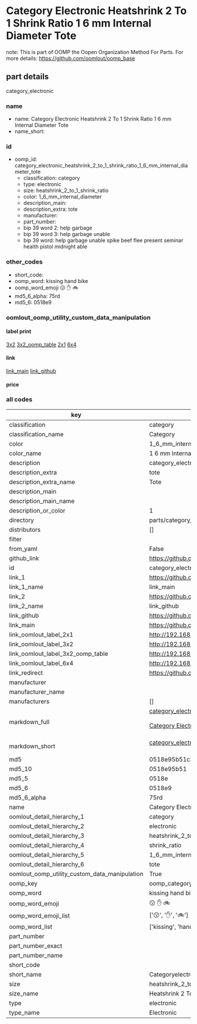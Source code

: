 # Category Electronic Heatshrink 2 To 1 Shrink Ratio 1 6 mm Internal Diameter Tote  

note: This is part of OOMP the Oopen Organization Method For Parts. For more details: https://github.com/oomlout/oomp_base

##  part details
  



category_electronic



### name
* name: Category Electronic Heatshrink 2 To 1 Shrink Ratio 1 6 mm Internal Diameter Tote
* name_short: 
### id
* oomp_id: category_electronic_heatshrink_2_to_1_shrink_ratio_1_6_mm_internal_diameter_tote
  * classification: category
  * type: electronic
  * size: heatshrink_2_to_1_shrink_ratio
  * color: 1_6_mm_internal_diameter
  * description_main: 
  * description_extra: tote
  * manufacturer: 
  * part_number: 
  * bip 39 word 2: help garbage
  * bip 39 word 3: help garbage unable
  * bip 39 word: help garbage unable spike beef flee present seminar health pistol midnight able

### other_codes
* short_code: 
* oomp_word: kissing hand bike
* oomp_word_emoji :kissing: :hand: :bike:
* md5_6_alpha: 75rd
* md5_6: 0518e9






### oomlout_oomp_utility_custom_data_manipulation
#### label print
[3x2](http://192.168.1.245:1112/?label=oomp%2075rd)
[3x2_oomp_table](http://192.168.1.108:1112/?label=oomp%2075rd)
[2x1](http://192.168.1.242:1112/?label=oomp%2075rd)
[6x4](http://192.168.1.55:1112/?label=oomp%2075rd)    

#### link

[link_main](https://github.com/oomlout/oomlout_oomp_version_1_messy/tree/main/parts/category_electronic_heatshrink_2_to_1_shrink_ratio_1_6_mm_internal_diameter_tote) [link_github](https://github.com/oomlout/oomlout_oomp_version_1_messy/tree/main/parts/category_electronic_heatshrink_2_to_1_shrink_ratio_1_6_mm_internal_diameter_tote)                             

#### price







### all codes 
| key | value |  
| --- | --- |  
| classification | category |  
| classification_name | Category |  
| color | 1_6_mm_internal_diameter |  
| color_name | 1 6 mm Internal Diameter |  
| description | category_electronic |  
| description_extra | tote |  
| description_extra_name | Tote |  
| description_main |  |  
| description_main_name |  |  
| description_or_color | 1  |  
| directory | parts/category_electronic_heatshrink_2_to_1_shrink_ratio_1_6_mm_internal_diameter_tote |  
| distributors | [] |  
| filter |  |  
| from_yaml | False |  
| github_link | https://github.com/oomlout/oomlout_oomp_part_src/tree/main/parts/category_electronic_heatshrink_2_to_1_shrink_ratio_1_6_mm_internal_diameter_tote |  
| id | category_electronic_heatshrink_2_to_1_shrink_ratio_1_6_mm_internal_diameter_tote |  
| link_1 | https://github.com/oomlout/oomlout_oomp_version_1_messy/tree/main/parts/category_electronic_heatshrink_2_to_1_shrink_ratio_1_6_mm_internal_diameter_tote |  
| link_1_name | link_main |  
| link_2 | https://github.com/oomlout/oomlout_oomp_version_1_messy/tree/main/parts/category_electronic_heatshrink_2_to_1_shrink_ratio_1_6_mm_internal_diameter_tote |  
| link_2_name | link_github |  
| link_github | https://github.com/oomlout/oomlout_oomp_version_1_messy/tree/main/parts/category_electronic_heatshrink_2_to_1_shrink_ratio_1_6_mm_internal_diameter_tote |  
| link_main | https://github.com/oomlout/oomlout_oomp_version_1_messy/tree/main/parts/category_electronic_heatshrink_2_to_1_shrink_ratio_1_6_mm_internal_diameter_tote |  
| link_oomlout_label_2x1 | http://192.168.1.242:1112/?label=oomp%2075rd |  
| link_oomlout_label_3x2 | http://192.168.1.245:1112/?label=oomp%2075rd |  
| link_oomlout_label_3x2_oomp_table | http://192.168.1.108:1112/?label=oomp%2075rd |  
| link_oomlout_label_6x4 | http://192.168.1.55:1112/?label=oomp%2075rd |  
| link_redirect | https://github.com/oomlout/oomlout_oomp_version_1_messy/tree/main/parts/category_electronic_heatshrink_2_to_1_shrink_ratio_1_6_mm_internal_diameter_tote |  
| manufacturer |  |  
| manufacturer_name |  |  
| manufacturers | [] |  
| markdown_full | [category_electronic_heatshrink_2_to_1_shrink_ratio_1_6_mm_internal_diameter_tote](none)<br>[](none)<br>[Category Electronic Heatshrink 2 To 1 Shrink Ratio 1 6 Mm Internal Diameter Tote](none)<br><br> |  
| markdown_short | [category_electronic_heatshrink_2_to_1_shrink_ratio_1_6_mm_internal_diameter_tote](none)<br><br> |  
| md5 | 0518e95b51c39541630a0d1dd897e358 |  
| md5_10 | 0518e95b51 |  
| md5_5 | 0518e |  
| md5_6 | 0518e9 |  
| md5_6_alpha | 75rd |  
| name | Category Electronic Heatshrink 2 To 1 Shrink Ratio 1 6 mm Internal Diameter Tote |  
| oomlout_detail_hierarchy_1 | category |  
| oomlout_detail_hierarchy_2 | electronic |  
| oomlout_detail_hierarchy_3 | heatshrink_2_to_1 |  
| oomlout_detail_hierarchy_4 | shrink_ratio |  
| oomlout_detail_hierarchy_5 | 1_6_mm_internal_diameter |  
| oomlout_detail_hierarchy_6 | tote |  
| oomlout_oomp_utility_custom_data_manipulation | True |  
| oomp_key | oomp_category_electronic_heatshrink_2_to_1_shrink_ratio_1_6_mm_internal_diameter_tote |  
| oomp_word | kissing hand bike |  
| oomp_word_emoji | :kissing: :hand: :bike: |  
| oomp_word_emoji_list | [':kissing:', ':hand:', ':bike:'] |  
| oomp_word_list | ['kissing', 'hand', 'bike'] |  
| part_number |  |  
| part_number_exact |  |  
| part_number_name |  |  
| short_code |  |  
| short_name | Categoryelectronic |  
| size | heatshrink_2_to_1_shrink_ratio |  
| size_name | Heatshrink 2 To 1 Shrink Ratio |  
| type | electronic |  
| type_name | Electronic |  
